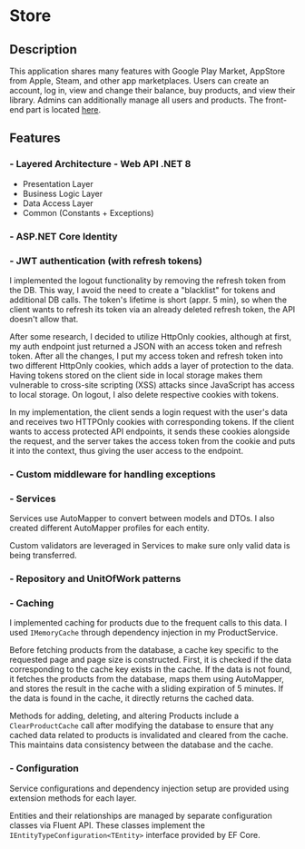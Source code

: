 # Store
## Description
This application shares many features with Google Play Market, AppStore from Apple, Steam, and other app marketplaces.
Users can create an account, log in, view and change their balance, buy products, and view their library.
Admins can additionally manage all users and products.
The front-end part is located [here](https://github.com/VladKorniienko/StoreClientAngular).
## Features
### - Layered Architecture - Web API .NET 8
- Presentation Layer
- Business Logic Layer
- Data Access Layer
- Common (Constants + Exceptions)
### - ASP.NET Core Identity
### - JWT authentication (with refresh tokens)

I implemented the logout functionality by removing the refresh token from the DB. This way, I avoid the need to create a "blacklist" for tokens and additional DB calls. The token's lifetime is short (appr. 5 min), so when the client wants to refresh its token via an already deleted refresh token, the API doesn't allow that.

After some research, I decided to utilize HttpOnly cookies, although at first, my auth endpoint just returned a JSON with an access token and refresh token. After all the changes, I put my access token and refresh token into two different HttpOnly cookies, which adds a layer of protection to the data. Having tokens stored on the client side in local storage makes them vulnerable to cross-site scripting (XSS) attacks since JavaScript has access to local storage. On logout, I also delete respective cookies with tokens.

In my implementation, the client sends a login request with the user's data and receives two HTTPOnly cookies with corresponding tokens. If the client wants to access protected API endpoints, it sends these cookies alongside the request, and the server takes the access token from the cookie and puts it into the context, thus giving the user access to the endpoint.

### - Custom middleware for handling exceptions
### - Services

Services use AutoMapper to convert between models and DTOs. I also created different AutoMapper profiles for each entity.

Custom validators are leveraged in Services to make sure only valid data is being transferred.
### - Repository and UnitOfWork patterns
### - Caching

I implemented caching for products due to the frequent calls to this data. I used `IMemoryCache` through dependency injection in my ProductService. 

Before fetching products from the database, a cache key specific to the requested page and page size is constructed. First, it is checked if the data corresponding to the cache key exists in the cache. If the data is not found, it fetches the products from the database, maps them using AutoMapper, and stores the result in the cache with a sliding expiration of 5 minutes. If the data is found in the cache, it directly returns the cached data.

Methods for adding, deleting, and altering Products include a `ClearProductCache` call after modifying the database to ensure that any cached data related to products is invalidated and cleared from the cache. This maintains data consistency between the database and the cache.

### - Configuration

Service configurations and dependency injection setup are provided using extension methods for each layer.

Entities and their relationships are managed by separate configuration classes via Fluent API. These classes implement the `IEntityTypeConfiguration<TEntity>` interface provided by EF Core.
